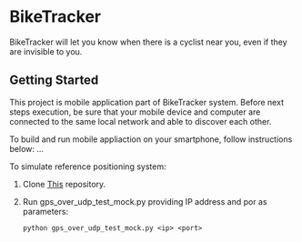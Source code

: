 # BikeTracker

BikeTracker will let you know when there is a cyclist near you, even if they are invisible to you.

## Getting Started

This project is mobile application part of BikeTracker system.
Before next steps execution, be sure that your mobile device and computer are connected to the same local network and able to discover each other.

To build and run mobile appliaction on your smartphone, follow instructions below:
...

To simulate reference positioning system:
1. Clone [This](https://github.com/GalileoAI/2024-bike-tracker-backend) repository.
2. Run gps_over_udp_test_mock.py providing IP address and por as parameters:

   `python gps_over_udp_test_mock.py <ip> <port>`



